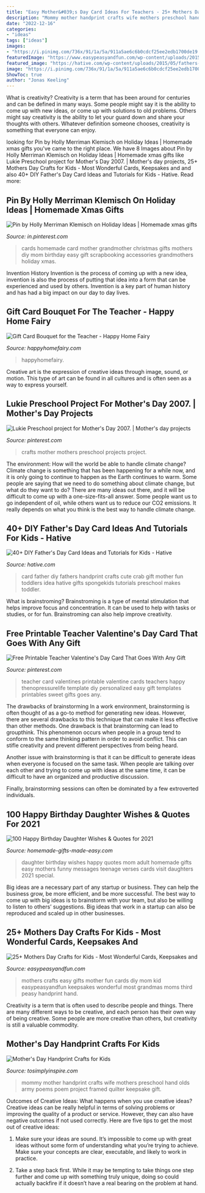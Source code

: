 ```yaml
---
title: "Easy Mother&#039;s Day Card Ideas For Teachers - 25+ Mothers Day Crafts For Kids"
description: "Mommy mother handprint crafts wife mothers preschool hand olds army poems poem project framed quilter keepsake gift"
date: "2022-12-16"
categories:
- "ideas"
tags: ["ideas"]
images:
- "https://i.pinimg.com/736x/91/1a/5a/911a5ae6c6b0cdcf25ee2edb1700de19.jpg"
featuredImage: "https://www.easypeasyandfun.com/wp-content/uploads/2015/05/Mothers-Day-Crafts-for-Kids-Kid-Made-Gifts.jpg"
featured_image: "https://hative.com/wp-content/uploads/2015/05/fathers-day-card/14-fathers-day-card.jpg"
image: "https://i.pinimg.com/736x/91/1a/5a/911a5ae6c6b0cdcf25ee2edb1700de19.jpg"
ShowToc: true
author: "Jonas Keeling"
---
```



What is creativity?
Creativity is a term that has been around for centuries and can be defined in many ways. Some people might say it is the ability to come up with new ideas, or come up with solutions to old problems. Others might say creativity is the ability to let your guard down and share your thoughts with others. Whatever definition someone chooses, creativity is something that everyone can enjoy.

	

		
looking for Pin by Holly Merriman Klemisch on Holiday Ideas | Homemade xmas gifts you've came to the right place. We have 8 Images about Pin by Holly Merriman Klemisch on Holiday Ideas | Homemade xmas gifts like Lukie Preschool project for Mother&#039;s Day 2007. | Mother&#039;s day projects, 25+ Mothers Day Crafts for Kids - Most Wonderful Cards, Keepsakes and and also 40+ DIY Father&#039;s Day Card Ideas and Tutorials for Kids - Hative. Read more:
		
    
## Pin By Holly Merriman Klemisch On Holiday Ideas | Homemade Xmas Gifts

<img loading=lazy src="https://i.pinimg.com/736x/53/4d/86/534d8611faf1c168c74237ca31d0af22--mothers-day-cards-homemade-cards.jpg" onerror="this.onerror=null;this.src='https://tse3.mm.bing.net/th?id=OIP.HROPs91ZfaNZkiPAusfueAHaJ3&amp;pid=15.1';" alt="Pin by Holly Merriman Klemisch on Holiday Ideas | Homemade xmas gifts">

_Source: in.pinterest.com_

>cards homemade card mother grandmother christmas gifts mothers diy mom birthday easy gift scrapbooking accessories grandmothers holiday xmas. 

	

Invention History
Invention is the process of coming up with a new idea, invention is also the process of putting that idea into a form that can be experienced and used by others. Invention is a key part of human history and has had a big impact on our day to day lives.

    
## Gift Card Bouquet For The Teacher - Happy Home Fairy

<img loading=lazy src="https://happyhomefairy.com/wp-content/uploads/2013/05/gift-card-bouquet-for-the-teacher-at-happyhomefairy-com1.jpg" onerror="this.onerror=null;this.src='https://tse1.mm.bing.net/th?id=OIP.T5qHcUkar-N5eJeem4qcewHaLH&amp;pid=15.1';" alt="Gift Card Bouquet for the Teacher - Happy Home Fairy">

_Source: happyhomefairy.com_

>happyhomefairy. 

	

Creative art is the expression of creative ideas through image, sound, or motion. This type of art can be found in all cultures and is often seen as a way to express yourself.

    
## Lukie Preschool Project For Mother&#039;s Day 2007. | Mother&#039;s Day Projects

<img loading=lazy src="https://i.pinimg.com/736x/91/1a/5a/911a5ae6c6b0cdcf25ee2edb1700de19.jpg" onerror="this.onerror=null;this.src='https://tse4.mm.bing.net/th?id=OIP.pVYi2bPvegggU5cvBa_7ewHaLI&amp;pid=15.1';" alt="Lukie Preschool project for Mother&#039;s Day 2007. | Mother&#039;s day projects">

_Source: pinterest.com_

>crafts mother mothers preschool projects project. 

	

The environment: How will the world be able to handle climate change?
Climate change is something that has been happening for a while now, and it is only going to continue to happen as the Earth continues to warm. Some people are saying that we need to do something about climate change, but what do they want to do? There are many ideas out there, and it will be difficult to come up with a one-size-fits-all answer. Some people want us to go independent of oil, while others want us to reduce our CO2 emissions. It really depends on what you think is the best way to handle climate change.

    
## 40+ DIY Father&#039;s Day Card Ideas And Tutorials For Kids - Hative

<img loading=lazy src="https://hative.com/wp-content/uploads/2015/05/fathers-day-card/14-fathers-day-card.jpg" onerror="this.onerror=null;this.src='https://tse3.mm.bing.net/th?id=OIP.M90QscCnEssH6rkvvnLbTwHaJ4&amp;pid=15.1';" alt="40+ DIY Father&#039;s Day Card Ideas and Tutorials for Kids - Hative">

_Source: hative.com_

>card father diy fathers handprint crafts cute crab gift mother fun toddlers idea hative gifts spongekids tutorials preschool makes toddler. 

	

What is brainstroming?
Brainstroming is a type of mental stimulation that helps improve focus and concentration. It can be used to help with tasks or studies, or for fun. Brainstroming can also help improve creativity.

    
## Free Printable Teacher Valentine&#039;s Day Card That Goes With Any Gift

<img loading=lazy src="https://i.pinimg.com/736x/d9/66/82/d9668257f0f81e22018eba4485c173eb.jpg" onerror="this.onerror=null;this.src='https://tse4.mm.bing.net/th?id=OIP.NsfAcgCKXuHvUOC2wRPr1QHaLH&amp;pid=15.1';" alt="Free Printable Teacher Valentine&#039;s Day Card That Goes With Any Gift">

_Source: pinterest.com_

>teacher card valentines printable valentine cards teachers happy thenopressurelife template diy personalized easy gift templates printables sweet gifts goes any. 

	

The drawbacks of brainstorming
In a work environment, brainstorming is often thought of as a go-to method for generating new ideas. However, there are several drawbacks to this technique that can make it less effective than other methods.
One drawback is that brainstorming can lead to groupthink. This phenomenon occurs when people in a group tend to conform to the same thinking pattern in order to avoid conflict. This can stifle creativity and prevent different perspectives from being heard.

Another issue with brainstorming is that it can be difficult to generate ideas when everyone is focused on the same task. When people are talking over each other and trying to come up with ideas at the same time, it can be difficult to have an organized and productive discussion.

Finally, brainstorming sessions can often be dominated by a few extroverted individuals.

    
## 100 Happy Birthday Daughter Wishes &amp; Quotes For 2021

<img loading=lazy src="https://www.homemade-gifts-made-easy.com/image-files/birthday-wishes-for-daughter-mothers-treasure-600x900.jpg" onerror="this.onerror=null;this.src='https://tse3.mm.bing.net/th?id=OIP.M3r_FmbYJqIrdSrEJ1ZXfgHaLH&amp;pid=15.1';" alt="100 Happy Birthday Daughter Wishes &amp; Quotes for 2021">

_Source: homemade-gifts-made-easy.com_

>daughter birthday wishes happy quotes mom adult homemade gifts easy mothers funny messages teenage verses cards visit daughters 2021 special. 

	

Big ideas are a necessary part of any startup or business. They can help the business grow, be more efficient, and be more successful. The best way to come up with big ideas is to brainstorm with your team, but also be willing to listen to others’ suggestions. Big ideas that work in a startup can also be reproduced and scaled up in other businesses.

    
## 25+ Mothers Day Crafts For Kids - Most Wonderful Cards, Keepsakes And

<img loading=lazy src="https://www.easypeasyandfun.com/wp-content/uploads/2015/05/Mothers-Day-Crafts-for-Kids-Kid-Made-Gifts.jpg" onerror="this.onerror=null;this.src='https://tse3.mm.bing.net/th?id=OIP.Cv32FNpcZySUfaSg4tiIggHaKl&amp;pid=15.1';" alt="25+ Mothers Day Crafts for Kids - Most Wonderful Cards, Keepsakes and">

_Source: easypeasyandfun.com_

>mothers crafts easy gifts mother fun cards diy mom kid easypeasyandfun keepsakes wonderful most grandmas moms third peasy handprint hand. 

	

Creativity is a term that is often used to describe people and things. There are many different ways to be creative, and each person has their own way of being creative. Some people are more creative than others, but creativity is still a valuable commodity.

    
## Mother&#039;s Day Handprint Crafts For Kids

<img loading=lazy src="https://www.tosimplyinspire.com/wp-content/uploads/2014/05/mommy-day-picture-023.jpg" onerror="this.onerror=null;this.src='https://tse3.mm.bing.net/th?id=OIP.epantPLzBtARSftzCuHWjQHaFj&amp;pid=15.1';" alt="Mother&#039;s Day Handprint Crafts for Kids">

_Source: tosimplyinspire.com_

>mommy mother handprint crafts wife mothers preschool hand olds army poems poem project framed quilter keepsake gift. 

	

Outcomes of Creative Ideas: What happens when you use creative ideas?
Creative ideas can be really helpful in terms of solving problems or improving the quality of a product or service. However, they can also have negative outcomes if not used correctly. Here are five tips to get the most out of creative ideas:
1. Make sure your ideas are sound. It’s impossible to come up with great ideas without some form of understanding what you’re trying to achieve. Make sure your concepts are clear, executable, and likely to work in practice.

2. Take a step back first. While it may be tempting to take things one step further and come up with something truly unique, doing so could actually backfire if it doesn’t have a real bearing on the problem at hand.

